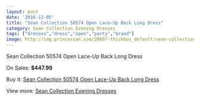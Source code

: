 ```yaml
---
layout: post
date: '2016-11-05'
title: "Sean Collection 50574 Open Lace-Up Back Long Dress"
category: Sean Collection Evening Dresses
tags: ["dresses","dress","open","party","brand"]
image: http://img.princessan.com/28607-thickbox_default/sean-collection-50574-open-lace-up-back-long-dress.jpg
---
```

Sean Collection 50574 Open Lace-Up Back Long Dress

On Sales: **$447.99**
<a href="https://www.princessan.com/en/13018-sean-collection-50574-open-lace-up-back-long-dress.html"><amp-img layout="responsive" width="600" height="600" src="//img.princessan.com/28607-thickbox_default/sean-collection-50574-open-lace-up-back-long-dress.jpg" alt="Sean Collection 50574 Open Lace-Up Back Long Dress 0" /></a>

Buy it: [Sean Collection 50574 Open Lace-Up Back Long Dress](https://www.princessan.com/en/13018-sean-collection-50574-open-lace-up-back-long-dress.html "Sean Collection 50574 Open Lace-Up Back Long Dress")

View more: [Sean Collection Evening Dresses](https://www.princessan.com/en/94- "Sean Collection Evening Dresses")